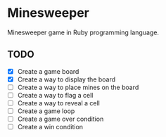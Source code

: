 # Minesweeper

Minesweeper game in Ruby programming language.

## TODO
- [x] Create a game board
- [x] Create a way to display the board
- [ ] Create a way to place mines on the board
- [ ] Create a way to flag a cell
- [ ] Create a way to reveal a cell
- [ ] Create a game loop
- [ ] Create a game over condition
- [ ] Create a win condition
